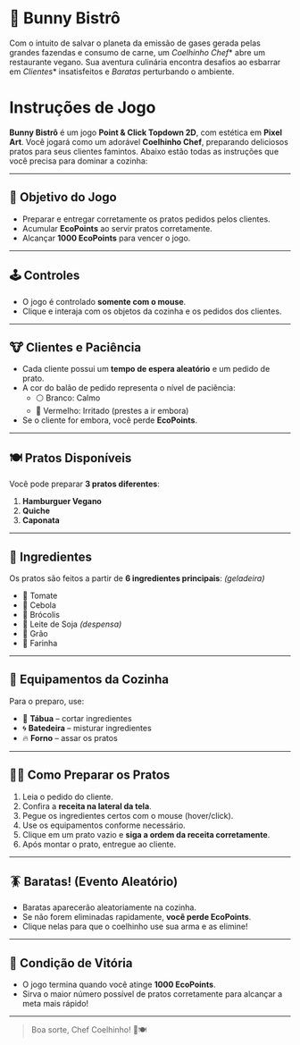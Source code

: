 # 🐰 Bunny Bistrô 
Com o intuito de salvar o planeta da emissão de gases gerada pelas grandes fazendas e consumo de carne, um *Coelhinho Chef** abre um restaurante vegano. Sua aventura culinária encontra desafios ao esbarrar em *Clientes** insatisfeitos e *Baratas* perturbando o ambiente.

# Instruções de Jogo

**Bunny Bistrô** é um jogo **Point & Click Topdown 2D**, com estética em **Pixel Art**. Você jogará como um adorável **Coelhinho Chef**, preparando deliciosos pratos para seus clientes famintos. Abaixo estão todas as instruções que você precisa para dominar a cozinha:

---

## 🎯 Objetivo do Jogo

- Preparar e entregar corretamente os pratos pedidos pelos clientes.
- Acumular **EcoPoints** ao servir pratos corretamente.
- Alcançar **1000 EcoPoints** para vencer o jogo.

---

## 🕹️ Controles

- O jogo é controlado **somente com o mouse**.
- Clique e interaja com os objetos da cozinha e os pedidos dos clientes.

---

## 🐮 Clientes e Paciência

- Cada cliente possui um **tempo de espera aleatório** e um pedido de prato.
- A cor do balão de pedido representa o nível de paciência:
  - ⚪ Branco: Calmo
  - 🔴 Vermelho: Irritado (prestes a ir embora)
- Se o cliente for embora, você perde **EcoPoints**.

---

## 🍽️ Pratos Disponíveis

Você pode preparar **3 pratos diferentes**:

1. **Hamburguer Vegano**
2. **Quiche**
3. **Caponata**

---

## 🥕 Ingredientes

Os pratos são feitos a partir de **6 ingredientes principais**:
*(geladeira)*
- 🧅 Tomate
- 🧄 Cebola
- 🥦 Brócolis
- 🥛 Leite de Soja
  *(despensa)*
- 🫘 Grão
- 🍚 Farinha 

---

## 🧰 Equipamentos da Cozinha

Para o preparo, use:

- 🔪 **Tábua** – cortar ingredientes
- 🌀 **Batedeira** – misturar ingredientes
- 🔥 **Forno** – assar os pratos

---

## 👨‍🍳 Como Preparar os Pratos

1. Leia o pedido do cliente.
2. Confira a **receita na lateral da tela**.
3. Pegue os ingredientes certos com o mouse (hover/click).
4. Use os equipamentos conforme necessário.
5. Clique em um prato vazio e **siga a ordem da receita corretamente**.
6. Após montar o prato, entregue ao cliente.

---

## 🪳 Baratas! (Evento Aleatório)

- Baratas aparecerão aleatoriamente na cozinha.
- Se não forem eliminadas rapidamente, **você perde EcoPoints**.
- Clique nelas para que o coelhinho use sua arma e as elimine!

---

## 🏁 Condição de Vitória

- O jogo termina quando você atinge **1000 EcoPoints**.
- Sirva o maior número possível de pratos corretamente para alcançar a meta mais rápido!

---

> Boa sorte, Chef Coelhinho! 🐇🍽️
